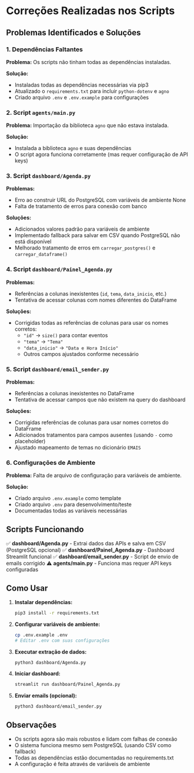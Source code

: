 # Correções Realizadas nos Scripts

## Problemas Identificados e Soluções

### 1. Dependências Faltantes

**Problema:** Os scripts não tinham todas as dependências instaladas.

**Solução:**
- Instaladas todas as dependências necessárias via pip3
- Atualizado o `requirements.txt` para incluir `python-dotenv` e `agno`
- Criado arquivo `.env` e `.env.example` para configurações

### 2. Script `agents/main.py`

**Problema:** Importação da biblioteca `agno` que não estava instalada.

**Solução:**
- Instalada a biblioteca `agno` e suas dependências
- O script agora funciona corretamente (mas requer configuração de API keys)

### 3. Script `dashboard/Agenda.py`

**Problemas:**
- Erro ao construir URL do PostgreSQL com variáveis de ambiente None
- Falta de tratamento de erros para conexão com banco

**Soluções:**
- Adicionados valores padrão para variáveis de ambiente
- Implementado fallback para salvar em CSV quando PostgreSQL não está disponível
- Melhorado tratamento de erros em `carregar_postgres()` e `carregar_dataframe()`

### 4. Script `dashboard/Painel_Agenda.py`

**Problemas:**
- Referências a colunas inexistentes (`id`, `tema`, `data_inicio`, etc.)
- Tentativa de acessar colunas com nomes diferentes do DataFrame

**Soluções:**
- Corrigidas todas as referências de colunas para usar os nomes corretos:
  - `"id"` → `size()` para contar eventos
  - `"tema"` → `"Tema"`
  - `"data_inicio"` → `"Data e Hora Início"`
  - Outros campos ajustados conforme necessário

### 5. Script `dashboard/email_sender.py`

**Problemas:**
- Referências a colunas inexistentes no DataFrame
- Tentativa de acessar campos que não existem na query do dashboard

**Soluções:**
- Corrigidas referências de colunas para usar nomes corretos do DataFrame
- Adicionados tratamentos para campos ausentes (usando `-` como placeholder)
- Ajustado mapeamento de temas no dicionário `EMAIS`

### 6. Configurações de Ambiente

**Problema:** Falta de arquivo de configuração para variáveis de ambiente.

**Solução:**
- Criado arquivo `.env.example` como template
- Criado arquivo `.env` para desenvolvimento/teste
- Documentadas todas as variáveis necessárias

## Scripts Funcionando

✅ **dashboard/Agenda.py** - Extrai dados das APIs e salva em CSV (PostgreSQL opcional)
✅ **dashboard/Painel_Agenda.py** - Dashboard Streamlit funcional
✅ **dashboard/email_sender.py** - Script de envio de emails corrigido
⚠️ **agents/main.py** - Funciona mas requer API keys configuradas

## Como Usar

1. **Instalar dependências:**
   ```bash
   pip3 install -r requirements.txt
   ```

2. **Configurar variáveis de ambiente:**
   ```bash
   cp .env.example .env
   # Editar .env com suas configurações
   ```

3. **Executar extração de dados:**
   ```bash
   python3 dashboard/Agenda.py
   ```

4. **Iniciar dashboard:**
   ```bash
   streamlit run dashboard/Painel_Agenda.py
   ```

5. **Enviar emails (opcional):**
   ```bash
   python3 dashboard/email_sender.py
   ```

## Observações

- Os scripts agora são mais robustos e lidam com falhas de conexão
- O sistema funciona mesmo sem PostgreSQL (usando CSV como fallback)
- Todas as dependências estão documentadas no requirements.txt
- A configuração é feita através de variáveis de ambiente